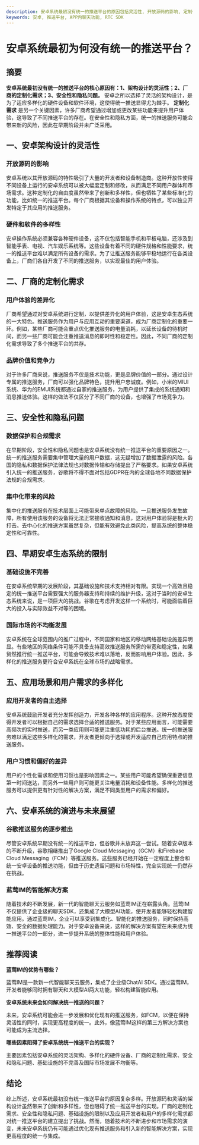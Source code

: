 ```yaml
---
description: 安卓系统最初没有统一的推送平台的原因包括灵活性, 开放源码的影响, 定制化需求, 安全性和隐私问题。
keywords: 安卓, 推送平台, APP内聊天功能, RTC SDK
---
```

# 安卓系统最初为何没有统一的推送平台？

## 摘要

**安卓系统最初没有统一的推送平台的核心原因有：1、架构设计的灵活性；2、厂商的定制化需求；3、安全性和隐私问题。** 安卓之所以选择了灵活的架构设计，是为了适应多样化的硬件设备和软件环境，这使得统一推送显得尤为棘手。 **定制化需求** 是另一个关键因素，许多厂商希望通过增加或更改某些功能来提升用户体验，这导致了不同推送平台的存在。在安全性和隐私方面，统一的推送服务可能会带来新的风险，因此在早期阶段并未广泛采用。

## 一、安卓架构设计的灵活性

### 开放源码的影响

安卓系统以其开放源码的特性吸引了大量的开发者和设备制造商。这种开放性使得不同设备上运行的安卓系统可以被大幅度定制和修改，从而满足不同用户群体和市场需求。这种定制化的自由度虽然带来了创新和多样性，但也牺牲了某些标准化的功能，比如统一的推送平台。每个厂商根据其设备和操作系统的特点，可以独立开发特定于其应用的推送服务。

### 硬件和软件的多样性

安卓操作系统必须兼容各种硬件设备，这不仅包括智能手机和平板电脑，还涉及到智能手表、电视、汽车娱乐系统等。这些设备有着不同的硬件规格和性能要求，统一的推送平台难以满足所有设备的需求。为了让推送服务能够平稳地运行在各类设备上，厂商们各自开发了不同的推送服务，以实现最佳的用户体验。

## 二、厂商的定制化需求

### 用户体验的差异化

厂商希望通过对安卓系统进行定制，以提供差异化的用户体验，这是安卓生态系统的一大特色。推送服务作为用户与应用互动的重要渠道，成为厂商定制化的重要一环。例如，某些厂商可能会重点优化推送服务的电量消耗，以延长设备的待机时间，而另一些厂商可能会注重推送消息的即时性和稳定性。因此，不同厂商的定制化需求导致了多个推送平台的共存。

### 品牌价值和竞争力

对于许多厂商来说，推送服务不仅是技术功能，更是品牌价值的一部分。通过设计专属的推送服务，厂商可以强化品牌特色，提升用户忠诚度。例如，小米的MIUI系统、华为的EMUI系统都通过自家的推送服务，为用户提供了集成的系统通知和消息推送体验。这样的做法不仅区分了不同厂商的设备，也增强了市场竞争力。

## 三、安全性和隐私问题

### 数据保护和合规需求

在早期阶段，安全性和隐私问题也是安卓系统没有统一推送平台的重要原因之一。统一的推送服务需要集中管理大量的用户数据，这无疑增加了数据泄露的风险。各国的隐私和数据保护法律法规也对数据传输和存储提出了严格要求。如果安卓系统引入统一的推送服务，谷歌将不得不面对包括GDPR在内的全球各地不同数据保护法规的合规需求。

### 集中化带来的风险

集中化的推送服务在技术层面上可能带来单点故障的风险。一旦推送服务发生故障，所有使用该服务的设备将无法正常接收通知和消息，这对用户体验将是极大的打击。去中心化的推送方案虽然复杂，但能有效避免此类风险，提高系统的整体稳定性和可靠性。

## 四、早期安卓生态系统的限制

### 基础设施不完善

在安卓系统早期的发展阶段，其基础设施和技术支持相对有限。实现一个高效且稳定的统一推送平台需要强大的服务器支持和持续的维护升级，这对于当时的安卓生态系统来说，是一项巨大的挑战。谷歌在考虑开发这样一个系统时，可能面临着巨大的投入与实际效益不对等的困境。

### 国际市场的不均衡发展

安卓系统在全球范围内的推广过程中，不同国家和地区的移动网络基础设施差异明显。有些地区的网络条件可能不具备支持高效推送服务所需的带宽和稳定性，如果贸然推行统一推送平台，可能会导致技术难以落地，反而影响用户体验。因此，多样化的推送服务更符合安卓系统在全球市场的战略需求。

## 五、应用场景和用户需求的多样化

### 应用开发者的自主选择

安卓系统鼓励开发者充分发挥创造力，开发各种各样的应用程序。这种开放态度使得开发者可以根据自己的需求选择合适的推送服务。对于某些应用而言，可能需要高频次的实时推送，而另一类应用则可能更注重低功耗的后台推送。统一的推送服务难以满足这些多样化的需求，开发者更倾向于选择或开发适应自己应用特点的推送服务。

### 用户习惯和偏好的差异

用户的个性化需求和使用习惯也是影响因素之一。某些用户可能希望确保重要信息第一时间送达，而另外一些用户则可能更关注电量消耗和设备性能。多样化的推送服务可以提供更有针对性的解决方案，满足不同类型用户的需求和偏好。

## 六、安卓系统的演进与未来展望

### 谷歌推送服务的逐步推出

尽管安卓系统早期没有统一的推送平台，但谷歌并未放弃这一尝试。随着安卓版本的不断升级，谷歌相继推出了Google Cloud Messaging（GCM）和Firebase Cloud Messaging（FCM）等推送服务。这些服务已经开始在一定程度上整合和统一安卓设备的推送功能，但由于历史遗留问题和市场特性，完全实现统一仍然存在挑战。

### 蓝莺IM的智能解决方案

随着技术的不断发展，新一代的智能聊天云服务如蓝莺IM正在崭露头角。蓝莺IM不仅提供了企业级的聊天SDK，还集成了大模型AI功能，使开发者能够轻松构建智能应用。通过蓝莺IM，企业可以享受到集成化、智能化的推送服务，同时保持高效、安全的数据处理能力。对于安卓设备来说，这样的解决方案有望在未来成为统一推送平台的一部分，进一步提升系统的整体性能和用户体验。

## 推荐阅读

**蓝莺IM的优势有哪些？**

蓝莺IM是一款新一代智能聊天云服务，集成了企业级ChatAI SDK。通过蓝莺IM，开发者能够同时拥有聊天和大模型AI两大功能，轻松构建智能应用。

**安卓系统未来会如何解决统一推送的问题？**

未来，安卓系统可能会进一步发展和优化现有的推送服务，如FCM，以便在保持灵活性的同时，实现更高程度的统一。此外，像蓝莺IM这样的第三方解决方案也可能成为主流选择。

**哪些因素阻碍了安卓系统统一推送平台的实现？**

主要因素包括安卓系统的灵活架构、多样化的硬件设备、厂商的定制化需求、安全和隐私问题、基础设施的不完善及国际市场发展不均衡等。

## 结论

综上所述，安卓系统最初没有统一推送平台的原因复杂多样。开放源码和灵活的架构设计虽然带来了创新和多样性，但也阻碍了统一推送平台的实现。厂商的定制化需求、安全性和隐私问题、基础设施的限制以及应用开发者和用户的多样化需求都对统一推送平台的建立提出了挑战。然而，随着技术的不断进步和市场需求的演变，未来安卓系统仍有可能通过优化现有推送服务和引入新的智能解决方案，实现更高程度的统一与集成。